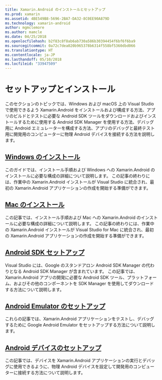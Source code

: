 ```yaml
---
title: Xamarin.Android のインストールとセットアップ
ms.prod: xamarin
ms.assetid: 4BE549B8-5696-2BA7-DA32-8C0EE90A879D
ms.technology: xamarin-android
author: mgmclemore
ms.author: mamcle
ms.date: 04/25/2018
ms.openlocfilehash: b2f83c8f8ab6ab730a586b30394454f6bf6f6ba9
ms.sourcegitcommit: 0a72c7dea020b965378b6314f558bf5360dbd066
ms.translationtype: HT
ms.contentlocale: ja-JP
ms.lasthandoff: 05/10/2018
ms.locfileid: "33947509"
---
```

# <a name="setup-and-installation"></a>セットアップとインストール

このセクションのトピックでは、Windows および macOS 上の Visual Studio で使用できるよう Xamarin.Android をインストールおよび構成する方法、アプリのビルドとテストに必要な Android SDK ツールをダウンロードおよびインストールするために使用する Android SDK Manager を使用する方法、デバッグ用に Android エミュレーターを構成する方法、アプリのデバッグと最終テスト用に開発用のコンピューターに物理 Android デバイスを接続する方法を説明します。


## <a name="windows-installationandroidget-startedinstallationwindowsmd"></a>[Windows のインストール](~/android/get-started/installation/windows.md)

このガイドでは、インストール手順および Windows への Xamarin.Android のインストールに必要な構成の詳細について説明します。 この記事の終わりには、作業中の Xamarin.Android インストールが Visual Studio に統合され、最初の Xamarin.Android アプリケーションの作成を開始する準備ができます。

## <a name="mac-installationhttpsdocsmicrosoftcomen-usvisualstudiomacinstallation"></a>[Mac のインストール](https://docs.microsoft.com/en-us/visualstudio/mac/installation)

この記事では、インストール手順および Mac への Xamarin.Android のインストールに必要な構成の詳細について説明します。 この記事の終わりには、作業中の Xamarin.Android インストールが Visual Studio for Mac に統合され、最初の Xamarin.Android アプリケーションの作成を開始する準備ができます。

## <a name="android-sdk-setupandroidget-startedinstallationandroid-sdkmd"></a>[Android SDK セットアップ](~/android/get-started/installation/android-sdk.md)

Visual Studio には、Google のスタンドアロン Android SDK Manager の代わりとなる Android SDK Manager が含まれています。 この記事では、Xamarin.Android アプリの開発に必要な Android SDK ツール、プラットフォーム、およびその他のコンポーネントを SDK Manager を使用してダウンロードする方法について説明します。

## <a name="android-emulator-setupandroidget-startedinstallationandroid-emulatorindexmd"></a>[Android Emulator のセットアップ](~/android/get-started/installation/android-emulator/index.md)

これらの記事では、Xamarin.Android アプリケーションをテストし、デバッグするために Google Android Emulator をセットアップする方法について説明します。

## <a name="android-device-setupandroidget-startedinstallationset-up-device-for-developmentmd"></a>[Android デバイスのセットアップ](~/android/get-started/installation/set-up-device-for-development.md)

この記事では、デバイスを Xamarin.Android アプリケーションの実行とデバッグに使用できるように、物理 Android デバイスを設定して開発用のコンピューターに接続する方法について説明します。
